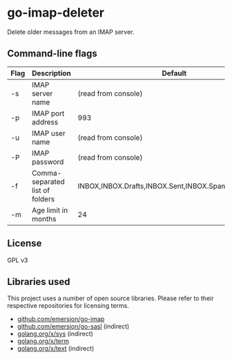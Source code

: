 # go-imap-deleter

Delete older messages from an IMAP server.

## Command-line flags

| Flag  | Description         | Default             |
|-------|---------------------|---------------------|
| -s    | IMAP server name    | (read from console) |
| -p    | IMAP port address   | 993                 |
| -u    | IMAP user name      | (read from console) |
| -P    | IMAP password       | (read from console) |
| -f    | Comma-separated list of folders | INBOX,INBOX.Drafts,INBOX.Sent,INBOX.Spam,INBOX.Trash | 
| -m    | Age limit in months | 24 | 


## License

GPL v3


## Libraries used

This project uses a number of open source libraries. Please refer to their respective
repositories for licensing terms.

* [github.com/emersion/go-imap](https://github.com/emersion/go-imap)
* [github.com/emersion/go-sasl](https://github.com/emersion/go-sasl) (indirect)
* [golang.org/x/sys](https://golang.org/x/sys) (indirect)
* [golang.org/x/term](https://golang.org/x/term)
* [golang.org/x/text](https://golang.org/x/text) (indirect)